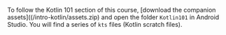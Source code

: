 To follow the Kotlin 101 section of this course, [download the companion assets]((/intro-kotlin/assets.zip) and open the folder `Kotlin101` in Android Studio. You will find a series of `kts` files (Kotlin scratch files).